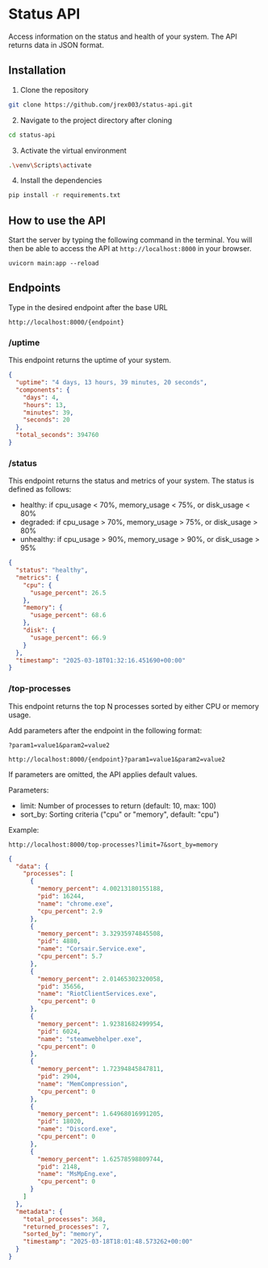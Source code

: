 # Status API

Access information on the status and health of your system. The API returns data in JSON format.

## Installation
1. Clone the repository
```bash
git clone https://github.com/jrex003/status-api.git
```
2. Navigate to the project directory after cloning
```bash
cd status-api
```
3. Activate the virtual environment
```bash
.\venv\Scripts\activate
```
4. Install the dependencies
```bash
pip install -r requirements.txt
```
## How to use the API

Start the server by typing the following command in the terminal. You will then be able to access the API at `http://localhost:8000` in your browser.
```
uvicorn main:app --reload
```
## Endpoints
Type in the desired endpoint after the base URL
```
http://localhost:8000/{endpoint}
```

### /uptime
This endpoint returns the uptime of your system.
```json
{
  "uptime": "4 days, 13 hours, 39 minutes, 20 seconds",
  "components": {
    "days": 4,
    "hours": 13,
    "minutes": 39,
    "seconds": 20
  },
  "total_seconds": 394760
}
```

### /status
This endpoint returns the status and metrics of your system.
The status is defined as follows:
- healthy: if cpu_usage < 70%, memory_usage < 75%, or disk_usage < 80%
- degraded: if cpu_usage > 70%, memory_usage > 75%, or disk_usage > 80%
- unhealthy: if cpu_usage > 90%, memory_usage > 90%, or disk_usage > 95%
```json
{
  "status": "healthy",
  "metrics": {
    "cpu": {
      "usage_percent": 26.5
    },
    "memory": {
      "usage_percent": 68.6
    },
    "disk": {
      "usage_percent": 66.9
    }
  },
  "timestamp": "2025-03-18T01:32:16.451690+00:00"
}
```

### /top-processes
This endpoint returns the top N processes sorted by either CPU or memory usage.

Add parameters after the endpoint in the following format:

`?param1=value1&param2=value2`
```
http://localhost:8000/{endpoint}?param1=value1&param2=value2
```

If parameters are omitted, the API applies default values.

Parameters:
- limit: Number of processes to return (default: 10, max: 100)
- sort_by: Sorting criteria ("cpu" or "memory", default: "cpu")

Example:
```
http://localhost:8000/top-processes?limit=7&sort_by=memory
```
```json
{
  "data": {
    "processes": [
      {
        "memory_percent": 4.00213180155188,
        "pid": 16244,
        "name": "chrome.exe",
        "cpu_percent": 2.9
      },
      {
        "memory_percent": 3.32935974845508,
        "pid": 4880,
        "name": "Corsair.Service.exe",
        "cpu_percent": 5.7
      },
      {
        "memory_percent": 2.01465302320058,
        "pid": 35656,
        "name": "RiotClientServices.exe",
        "cpu_percent": 0
      },
      {
        "memory_percent": 1.92381682499954,
        "pid": 6024,
        "name": "steamwebhelper.exe",
        "cpu_percent": 0
      },
      {
        "memory_percent": 1.72394845847811,
        "pid": 2904,
        "name": "MemCompression",
        "cpu_percent": 0
      },
      {
        "memory_percent": 1.64968016991205,
        "pid": 18020,
        "name": "Discord.exe",
        "cpu_percent": 0
      },
      {
        "memory_percent": 1.62578598809744,
        "pid": 2148,
        "name": "MsMpEng.exe",
        "cpu_percent": 0
      }
    ]
  },
  "metadata": {
    "total_processes": 368,
    "returned_processes": 7,
    "sorted_by": "memory",
    "timestamp": "2025-03-18T18:01:48.573262+00:00"
  }
}
```